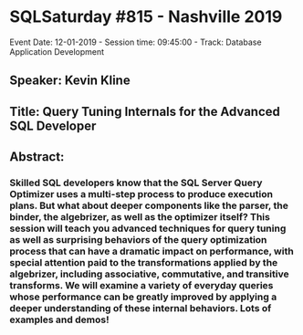 # SQLSaturday #815 - Nashville 2019
Event Date: 12-01-2019 - Session time: 09:45:00 - Track: Database  Application Development 
## Speaker: Kevin Kline
## Title: Query Tuning Internals for the Advanced SQL Developer
## Abstract:
### Skilled SQL developers know that the SQL Server Query Optimizer uses a multi-step process to produce execution plans. But what about deeper components like the parser, the binder, the algebrizer, as well as the optimizer itself? This session will teach you advanced techniques for query tuning as well as surprising behaviors of the query optimization process that can have a dramatic impact on performance, with special attention paid to the transformations applied by the algebrizer, including associative, commutative, and transitive transforms. We will examine a variety of everyday queries whose performance can be greatly improved by applying a deeper understanding of these internal behaviors. Lots of examples and demos!
